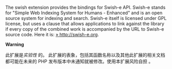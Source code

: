 The swish extension provides the bindings for Swish-e API. Swish-e
stands for "Simple Web Indexing System for Humans - Enhanced" and is an
open source system for indexing and search. Swish-e itself is licensed
under GPL license, but uses a clause that allows applications to link
against the library if every copy of the combined work is accompanied by
the URL to Swish-e source code. Here it is:
<a href="http://swish-e.org/" class="link external">» http://swish-e.org</a>.

**Warning**

此扩展是*实验性* 的。
此扩展的表象，包括其函数名称以及其他此扩展的相关文档都可能在未来的 PHP
发布版本中未通知就被修改。使用本扩展风险自担 。
